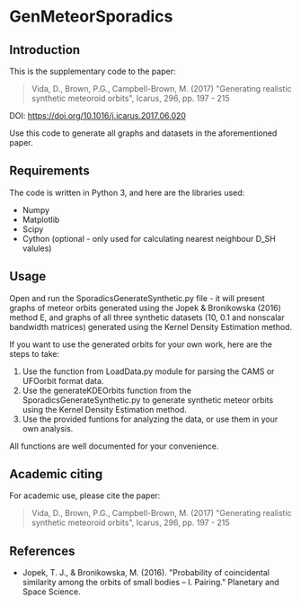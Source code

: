 # GenMeteorSporadics

## Introduction
This is the supplementary code to the paper:
> Vida, D., Brown, P.G., Campbell-Brown, M. (2017) "Generating realistic synthetic meteoroid orbits", Icarus, 296, pp. 197 - 215

DOI: https://doi.org/10.1016/j.icarus.2017.06.020

Use this code to generate all graphs and datasets in the aforementioned paper.

## Requirements
The code is written in Python 3, and here are the libraries used:

- Numpy
- Matplotlib
- Scipy
- Cython (optional - only used for calculating nearest neighbour D_SH valules)


## Usage
Open and run the SporadicsGenerateSynthetic.py file - it will present graphs of meteor orbits generated using the Jopek & Bronikowska (2016) method E, and graphs of all three synthetic datasets (10, 0.1 and nonscalar bandwidth matrices) generated using the Kernel Density Estimation method.

If you want to use the generated orbits for your own work, here are the steps to take:

1. Use the function from LoadData.py module for parsing the CAMS or UFOorbit format data.
2. Use the generateKDEOrbits function from the SporadicsGenerateSynthetic.py to generate synthetic meteor orbits using the Kernel Density Estimation method.
3. Use the provided funtions for analyzing the data, or use them in your own analysis.

All functions are well documented for your convenience.

## Academic citing
For academic use, please cite the paper:
> Vida, D., Brown, P.G., Campbell-Brown, M. (2017) "Generating realistic synthetic meteoroid orbits", Icarus, 296, pp. 197 - 215

## References
- Jopek, T. J., & Bronikowska, M. (2016). "Probability of coincidental similarity among the orbits of small bodies – I. Pairing." Planetary and Space Science.
